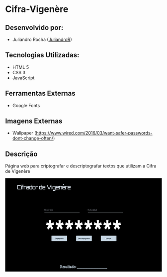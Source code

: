 # Cifra-Vigenère

## Desenvolvido por:
- Juliandro Rocha ([JuliandroR](https://github.com/JuliandroR))

## Tecnologias Utilizadas:
- HTML 5
- CSS 3
- JavaScript

## Ferramentas Externas
- Google Fonts

## Imagens Externas
- Wallpaper (https://www.wired.com/2016/03/want-safer-passwords-dont-change-often/)

## Descrição

Página web para criptografar e descriptografar textos que utilizam a Cifra de Vigenère

<img align="center" width="600" height="300" src="public/img/home-interface.png">